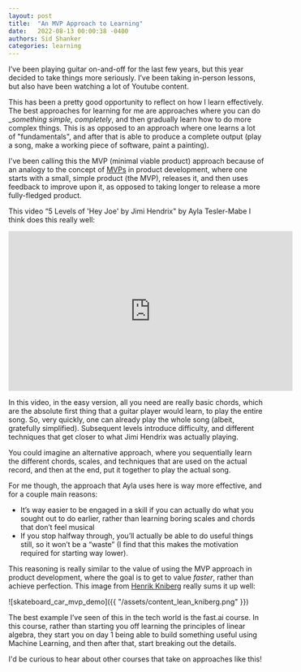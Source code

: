 ```yaml
---
layout: post
title:  "An MVP Approach to Learning"
date:   2022-08-13 00:00:38 -0400
authors: Sid Shanker
categories: learning
---
```


I’ve been playing guitar on-and-off for the last few years, but this year decided to take things more seriously. I’ve been taking in-person lessons, but also have been watching a lot of Youtube content.

This has been a pretty good opportunity to reflect on how I learn effectively. The best approaches for
learning for me are approaches where you can do __something simple, completely_, and then gradually learn how to do more complex things. This is as opposed to an approach where one learns a lot of "fundamentals", and after that is able to produce a complete output (play a song, make a working piece of software, paint a painting). 

I've been calling this the MVP (minimal viable product) approach because of an analogy to the concept of [MVPs](https://en.wikipedia.org/wiki/Minimum_viable_product)
in product development, where one starts with a small, simple product (the MVP), releases it, and then uses
feedback to improve upon it, as opposed to taking longer to release a more fully-fledged product.

This video “5 Levels of 'Hey Joe' by Jimi Hendrix" by Ayla Tesler-Mabe I think does this really well:

<iframe width="560" height="315" src="https://www.youtube.com/embed/s3b96zhjTCI" title="YouTube video player" frameborder="0" allow="accelerometer; autoplay; clipboard-write; encrypted-media; gyroscope; picture-in-picture" allowfullscreen></iframe>

In this video, in the easy version, all you need are really basic chords, which are the absolute first thing that a guitar player would learn, to play the entire song. So, very quickly, one can already play the whole song (albeit, gratefully simplified). Subsequent levels introduce difficulty, and different techniques that get closer to what Jimi Hendrix was actually playing.

You could imagine an alternative approach, where you sequentially learn the different chords, scales, and techniques that are used on the actual record, and then at the end, put it together to play the actual song.

For me though, the approach that Ayla uses here is way more effective, and for a couple main reasons:

* It’s way easier to be engaged in a skill if you can actually do what you sought out to do earlier, rather than learning boring scales and chords that don’t feel musical
* If you stop halfway through, you’ll actually be able to do useful things still, so it won’t be a “waste” (I find that this makes the motivation required for starting way lower).

This reasoning is really similar to the value of using the MVP approach in product development, where the
goal is to get to value _faster_, rather than achieve perfection. This image from [Henrik Kniberg](https://blog.crisp.se/2016/01/25/henrikkniberg/making-sense-of-mvp) really sums it up well:

![skateboard_car_mvp_demo]({{ "/assets/content_lean_kniberg.png"  }})

The best example I’ve seen of this in the tech world is the fast.ai course. In this course, rather than starting you off learning the principles of linear algebra, they start you on day 1 being able to build something useful using Machine Learning, and then after that, start breaking out the details.

I'd be curious to hear about other courses that take on approaches like this!